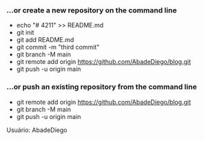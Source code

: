 ### …or create a new repository on the command line

- echo "# 4211" >> README.md
- git init
- git add README.md
- git commit -m "third commit"
- git branch -M main
- git remote add origin https://github.com/AbadeDiego/blog.git
- git push -u origin main

### …or push an existing repository from the command line

- git remote add origin https://github.com/AbadeDiego/blog.git
- git branch -M main
- git push -u origin main

Usuário: AbadeDiego

